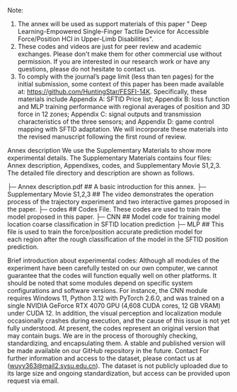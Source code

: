 
Note:
1.	The annex will be used as support materials of this paper " Deep Learning-Empowered Single-Finger Tactile Device for Accessible Force/Position HCI in Upper-Limb Disabilities".
2.	These codes and videos are just for peer review and academic exchanges. Please don't make them for other commercial use without permission. If you are interested in our research work or have any questions, please do not hesitate to contact us.
3.	To comply with the journal’s page limit (less than ten pages) for the initial submission, some context of this paper has been made available at: https://github.com/HuntingStar/FESFI-14K. Specifically, these materials include Appendix A: SFTID Price list; Appendix B: loss function and MLP training performance with regional averages of position and 3D force in 12 zones; Appendix C: signal outputs and transmission characteristics of the three sensors; and Appendix D: game control mapping with SFTID adaptation. We will incorporate these materials into the revised manuscript following the first round of review.

Annex description
We use the Supplementary Materials to show more experimental details. The Supplementary Materials contains four files: Annex description, Appendixes, codes, and Supplementary Movie S1,2,3. The detailed file directory and description are shown as follows.

├─ Annex description.pdf          ## A basic introduction for this annex.
├─ Supplementary Movie S1,2,3    ## The video demonstrates the operation process of the 
trajectory experiment and two interactive games proposed in the paper.
├─ codes    ## Codes File. These codes are used to train the model proposed in this paper. 
├─ CNN     ## Model code for training model location coarse classification in SFTID location prediction
├─ MLP     ## This file is used to train the force/position accurate prediction model for                    
                  each region after the rough classification of the model in the SFTID position prediction.

Brief introduction about experimental codes:
Although all modules of the experiment have been carefully tested on our own computer, we cannot guarantee that the codes will function equally well on other platforms. It should be noted that some modules depend on specific system configurations and software versions. For instance, the CNN module requires Windows 11, Python 3.12 with PyTorch 2.6.0, and was trained on a single NVIDIA GeForce RTX 4070 GPU (4,608 CUDA cores, 12 GB VRAM) under CUDA 12. In addition, the visual perception and localization module occasionally crashes during execution, and the cause of this issue is not yet fully understood. At present, the codes represent an original version that may contain bugs. We are in the process of thoroughly checking, standardizing, and encapsulating them. A stable and published version will be made available on our GitHub repository in the future.
Contact
For further information and access to the dataset, please contact us at (wuyy363@mail2.sysu.edu.cn). The dataset is not publicly uploaded due to its large size and ongoing standardization, but access can be provided upon request via email.

